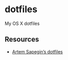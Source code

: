 # dotfiles
My OS X dotfiles

## Resources

* [Artem Sapegin’s dotfiles](https://github.com/sapegin/dotfiles)